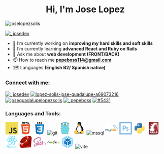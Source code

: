 <h1 align="center">Hi, I'm Jose Lopez</h1>
<p align="left">
  <img src="https://komarev.com/ghpvc/?username=joselopezsolis&label=Profile%20views&color=0e75b6&style=flat" alt="joselopezsolis" />
</p>

<p align="left">
  <a href="https://twitter.com/_josedev" target="blank">
    <img src="https://img.shields.io/twitter/follow/_josedev?logo=twitter&style=for-the-badge" alt="_josedev" />
  </a>
</p>

- 🔭 I’m currently working on **improving my hard skills and soft skills**
- 🌱 I’m currently learning **advanced React and Ruby on Rails**
- 💬 Ask me about **web development (FRONT/BACK)**
- 📫 How to reach me **pepeboss114@gmail.com**
- 🗺️ Languages **(English B2/ Spanish native)**

<h3 align="left">Connect with me:</h3>
<p align="left">
  <a href="https://twitter.com/_josedev" target="blank"><img class="language" align="center" src="https://raw.githubusercontent.com/rahuldkjain/github-profile-readme-generator/master/src/images/icons/Social/twitter.svg" alt="_josedev" height="30" width="40" /></a>
  <a href="https://linkedin.com/in/lopez-solis-jose-guadalupe-a69073216" target="blank"><img class="language" align="center" src="https://raw.githubusercontent.com/rahuldkjain/github-profile-readme-generator/master/src/images/icons/Social/linked-in-alt.svg" alt="lopez-solis-jose-guadalupe-a69073216" height="30" width="40" /></a>
  <a href="https://fb.com/joseguadalupelopezsolis" target="blank"><img class="language" align="center" src="https://raw.githubusercontent.com/rahuldkjain/github-profile-readme-generator/master/src/images/icons/Social/facebook.svg" alt="joseguadalupelopezsolis" height="30" width="40" /></a>
  <a href="https://instagram.com/its_joselops" target="blank"><img class="language" align="center" src="https://raw.githubusercontent.com/rahuldkjain/github-profile-readme-generator/master/src/images/icons/Social/instagram.svg" alt="_pepeboss" height="30" width="40" /></a>
  <a href="https://discord.gg/#5431" target="blank"><img class="language" align="center" src="https://raw.githubusercontent.com/rahuldkjain/github-profile-readme-generator/master/src/images/icons/Social/discord.svg" alt="#5431" height="30" width="40" /></a>
</p>

<h3 align="left">Languages and Tools:</h3>
<p align="left">
  <img class="language" src="https://raw.githubusercontent.com/devicons/devicon/master/icons/javascript/javascript-original.svg" alt="javascript" width="40" height="40"/>
  <img class="language" src="https://raw.githubusercontent.com/devicons/devicon/master/icons/html5/html5-original-wordmark.svg" alt="html5" width="40" height="40"/>
  <img class="language" src="https://raw.githubusercontent.com/devicons/devicon/master/icons/css3/css3-original-wordmark.svg" alt="css3" width="40" height="40"/>
  <img class="language" src="https://www.vectorlogo.zone/logos/git-scm/git-scm-icon.svg" alt="git" width="40" height="40"/>
  <img class="language" src="https://raw.githubusercontent.com/devicons/devicon/master/icons/go/go-original.svg" alt="go" width="40" height="40"/>
  <img class="language" src="https://raw.githubusercontent.com/devicons/devicon/master/icons/linux/linux-original.svg" alt="linux" width="40" height="40"/>
  <img class="language" src="https://www.svgrepo.com/show/303229/microsoft-sql-server-logo.svg" alt="mssql" width="40" height="40"/>
  <img class="language" src="https://raw.githubusercontent.com/devicons/devicon/master/icons/mysql/mysql-original-wordmark.svg" alt="mysql" width="40" height="40"/>
  <img class="language" src="https://raw.githubusercontent.com/devicons/devicon/master/icons/photoshop/photoshop-line.svg" alt="photoshop" width="40" height="40"/>
  <img class="language" src="https://raw.githubusercontent.com/devicons/devicon/master/icons/python/python-original.svg" alt="python" width="40" height="40"/>
  <img class="language" src="https://raw.githubusercontent.com/devicons/devicon/master/icons/rails/rails-original-wordmark.svg" alt="rails" width="40" height="40"/>
  <img class="language" src="https://raw.githubusercontent.com/devicons/devicon/master/icons/react/react-original-wordmark.svg" alt="react" width="40" height="40"/>
  <img class="language" src="https://raw.githubusercontent.com/devicons/devicon/master/icons/ruby/ruby-original.svg" alt="ruby" width="40" height="40"/>
  <img class="language" src="https://raw.githubusercontent.com/devicons/devicon/master/icons/sass/sass-original.svg" alt="sass" width="40" height="40"/>
  <img class="language" src="https://raw.githubusercontent.com/devicons/devicon/master/icons/nodejs/nodejs-original-wordmark.svg" alt="nodejs" width="40" height="40"/>
  <img class="language" src="https://raw.githubusercontent.com/devicons/devicon/master/icons/webpack/webpack-original.svg" alt="webpack" width="40" height="40"/>
  <img class="language" src="https://th.bing.com/th/id/R.c6f49f552817d0e85a66856e6b6ee6fd?rik=2C6%2f4EeCPAKD3w&pid=ImgRaw&r=0" alt="vite" width="40" height="40"/>
</p>




